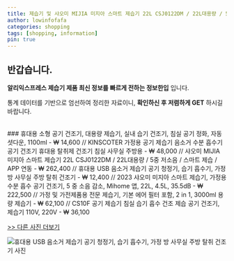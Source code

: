 ```yaml
---
title: 제습기 및 샤오미 MIJIA 미지아 스마트 제습기 22L CSJ0122DM / 22L대용량 / 5중 저소음 / 스마트 제습 / APP 연동 
author: lowinfofafa
categories: shopping
tags: [shopping, information]
pin: true
---
```


## 반갑습니다. 

**알리익스프레스 제습기 제품 최신 정보를 빠르게 전하는 정보한입** 입니다.

통계 데이터를 기반으로 엄선하여 정리한 자료이니, **확인하신 후 저렴하게 GET** 하시길 바랍니다.

<br >
### 휴대용 소형 공기 건조기, 대용량 제습기, 실내 습기 건조기, 침실 공기 정화, 자동 셧다운, 1100ml  - ₩ 14,600 // KINSCOTER 가정용 공기 제습기 음소거 수분 흡수기 공기 건조기 휴대용 탈취제 건조기 침실 사무실 주방용  - ₩ 48,000 // 샤오미 MIJIA 미지아 스마트 제습기 22L CSJ0122DM / 22L대용량 / 5중 저소음 / 스마트 제습 / APP 연동  - ₩ 262,400 // 휴대용 USB 음소거 제습기 공기 청정기, 습기 흡수기, 가정 방 사무실 주방 탈취 건조기  - ₩ 12,400 // 2023 샤오미 미지아 스마트 제습기, 가정용 수분 흡수 공기 건조기, 5 중 소음 감소, Mihome 앱, 22L, 4.5L, 35.5dB  - ₩ 222,500 // 가정 및 가전제품용 전문 제습기, 기본 에어 필터 포함, 2 in 1, 3000ml 용량 제습기  - ₩ 62,100 // CS10F 공기 제습기 침실 습기 흡수 건조 제습 공기 건조기, 제습기 110V, 220V  - ₩ 36,100

[>> 다른 사진 더보기](https://alongwithus.com/제습기-1713)

![휴대용 USB 음소거 제습기 공기 청정기, 습기 흡수기, 가정 방 사무실 주방 탈취 건조기  사진](https://ae04.alicdn.com/kf/Sde5bd67ad99042d1a91be92acdd198ddX/Portable-Dehumidifier-Air-Purifier-USB-Mute-Moisture-Absorbers-Air-Dryer-For-Home-Room-Office-Kitchen-Deodorizer.jpg)
                        
